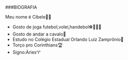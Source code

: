 ###BIOGRAFIA

Meu nome é Cibele🤦‍♀️

- Gosto de joga futebol,volei,handebol⚽️🏐🤾‍♀️
- Gosto de andar a cavalo🐎
- Estudo no Colégio Estadual Orlando Luiz Zamprônio📔
- Torço pro Corinthians🏆
- Signo:Àries♈️
